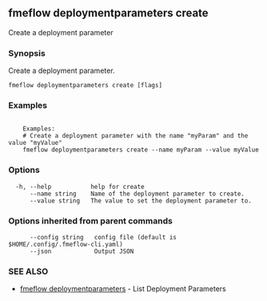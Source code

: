 ## fmeflow deploymentparameters create

Create a deployment parameter

### Synopsis

Create a deployment parameter.

```
fmeflow deploymentparameters create [flags]
```

### Examples

```

	Examples:
	# Create a deployment parameter with the name "myParam" and the value "myValue"
	fmeflow deploymentparameters create --name myParam --value myValue

```

### Options

```
  -h, --help           help for create
      --name string    Name of the deployment parameter to create.
      --value string   The value to set the deployment parameter to.
```

### Options inherited from parent commands

```
      --config string   config file (default is $HOME/.config/.fmeflow-cli.yaml)
      --json            Output JSON
```

### SEE ALSO

* [fmeflow deploymentparameters](fmeflow_deploymentparameters.md)	 - List Deployment Parameters


